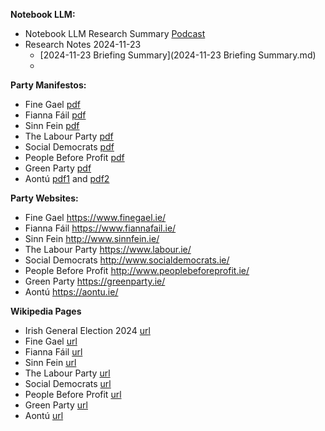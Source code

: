 
**Notebook LLM:**
* Notebook LLM Research Summary [Podcast](https://notebooklm.google.com/notebook/1454b32d-612c-418e-85ed-3eef940bfc54/audio)
* Research Notes 2024-11-23
  * [2024-11-23 Briefing Summary](2024-11-23 Briefing Summary.md)
  * 


**Party Manifestos:**
* Fine Gael [pdf](https://www.finegael.ie/app/uploads/2024/11/Fine-Gael-General-Election-2024-Manifesto.pdf)
* Fianna Fáil [pdf](https://7358484.fs1.hubspotusercontent-na1.net/hubfs/7358484/FF%20Manifesto%202024_V4_Screen%5B45%5D.pdf)
* Sinn Fein [pdf](https://vote.sinnfein.ie/wp-content/uploads/2024/11/SinnFeinManifesto2024.pdf)
* The Labour Party [pdf](https://labour.ie/wp-content/uploads/2021/10/Labour-Manifesto-2024-Building-Better-Together.pdf)
* Social Democrats [pdf](https://www.socialdemocrats.ie/wp-content/uploads/2024/11/Manifesto2024.pdf)
* People Before Profit [pdf](https://www.pbp.ie/content/files/2024/11/PBP-Manifesto-GE2024-2.pdf)
* Green Party [pdf](https://www.greenparty.ie/sites/default/files/2024-11/Manifesto%20OCT%2024%20-%20digital%20version_final.pdf)
* Aontú [pdf1](https://aontu.ie/styles/kcfinder/upload/images/Manifestop1.pdf) and [pdf2](https://aontu.ie/styles/kcfinder/upload/images/Manifestop2.pdf)


**Party Websites:**
* Fine Gael https://www.finegael.ie/
* Fianna Fáil https://www.fiannafail.ie/
* Sinn Fein http://www.sinnfein.ie/
* The Labour Party https://www.labour.ie/
* Social Democrats http://www.socialdemocrats.ie/
* People Before Profit http://www.peoplebeforeprofit.ie/
* Green Party https://greenparty.ie/
* Aontú https://aontu.ie/


**Wikipedia Pages**
* Irish General Election 2024 [url](https://en.wikipedia.org/wiki/2024_Irish_general_election)
* Fine Gael [url](https://en.wikipedia.org/wiki/Fine_Gael)
* Fianna Fáil [url](https://en.wikipedia.org/wiki/Fianna_F%C3%A1il)
* Sinn Fein [url](https://en.wikipedia.org/wiki/Sinn_F%C3%A9in)
* The Labour Party [url](https://en.wikipedia.org/wiki/Labour_Party_(Ireland))
* Social Democrats [url](https://en.wikipedia.org/wiki/Social_Democrats_(Ireland))
* People Before Profit [url](https://en.wikipedia.org/wiki/People_Before_Profit%E2%80%93Solidarity)
* Green Party [url](https://en.wikipedia.org/wiki/Green_Party_(Ireland))
* Aontú [url](https://en.wikipedia.org/wiki/Aont%C3%BA)

